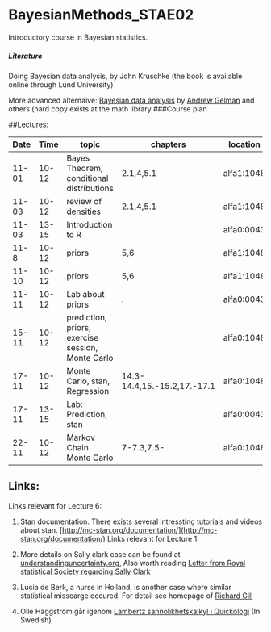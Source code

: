 # BayesianMethods_STAE02
Introductory course in Bayesian statistics.

#####  Literature
Doing Bayesian data analysis, by John Kruschke
(the book is available online through Lund University)

More advanced alternaive: [Bayesian data analysis](http://www.stat.columbia.edu/~gelman/book/) by  [Andrew Gelman](http://www.stat.columbia.edu/~gelman/) and others (hard copy exists at the math library
###Course plan

##Lectures:

Date | Time  | topic | chapters | location| Link to pdf|
---|---|---|---|---|---
| 11-01 | 10-12 | Bayes Theorem, conditional distributions | 2.1,4,5.1 | alfa1:1048 | [Lecture1](https://github.com/JonasWallin/BayesianMethods_STAE02/blob/master/lecture1/Lecture1.pdf)
| 11-03 | 10-12 | review of densities | 2.1,4,5.1 | alfa1:1048 |[Lecture2](https://github.com/JonasWallin/BayesianMethods_STAE02/blob/master/lecture2/Lecture2.pdf)
| 11-03 | 13-15 | Introduction to R |  | alfa0:0043 |
| 11-8 | 10-12  | priors | 5,6 | alfa1:1048 |
| 11-10 | 10-12 | priors | 5,6 | alfa1:1048 |
| 11-11 | 10-12 | Lab about priors | . | alfa0:0043 |[Assignment 1](https://github.com/JonasWallin/BayesianMethods_STAE02/blob/master/lab2/Assignment_1_HT16II.pdf)|
| 15-11 | 10-12 | prediction, priors, exercise session, Monte Carlo  |  | alfa0:1048| [Lecture5](https://github.com/JonasWallin/BayesianMethods_STAE02/blob/master/lecture5/Lecture5.pdf)|
| 17-11 | 10-12 | Monte Carlo, stan, Regression | 14.3-14.4,15.-15.2,17.-17.1| alfa0:1048| [Lecture6](https://github.com/JonasWallin/BayesianMethods_STAE02/blob/master/lecture6/Lecture6.pdf)|
| 17-11 | 13-15 | Lab: Prediction, stan |  | alfa0:0043|[Assignment 2](https://github.com/JonasWallin/BayesianMethods_STAE02/blob/master/lab3/Assignment_2_HT16.pdf)|
| 22-11 | 10-12 | Markov Chain Monte Carlo |  7-7.3,7.5- | alfa0:1048|[Lecture6](https://github.com/JonasWallin/BayesianMethods_STAE02/blob/master/lecture7/Lecture7.pdf)|

## Links:
Links relevant for Lecture 6:
1. Stan documentation. There exists several intressting tutorials and videos about stan. [http://mc-stan.org/documentation/](http://mc-stan.org/documentation/)
Links relevant for Lecture 1:

1. More details on Sally clark case can be found at [understandinguncertainty.org](https://understandinguncertainty.org/node/545), Also worth reading [Letter from Royal statistical Society regarding Sally Clark](http://www.rss.org.uk/Images/PDF/influencing-change/rss-use-statistical-evidence-court-cases-2002.pdf)
2. Lucia de Berk, a nurse in Holland, is another case where similar statistical misscarge occured. For detail see homepage of [Richard Gill](http://www.math.leidenuniv.nl/~gill/#lucia)	
3. Olle Häggström går igenom [Lambertz sannolikhetskalkyl i Quickologi](http://haggstrom.blogspot.se/2015/05/quickologisk-sannolikhetskalkyl.html)  (In Swedish)
